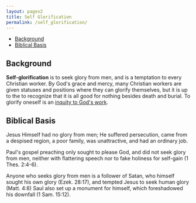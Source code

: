 ```yaml
---
layout: pagev2
title: Self Glorification
permalink: /self_glorification/
---
```

- [Background](#background)
- [Biblical Basis](#biblical-basis)

## Background

**Self-glorification** is to seek glory from men, and is a temptation to every Christian worker. By God's grace and mercy, many Christian workers are given statuses and positions where they can glorify themselves, but it is up to the to recognize that it is all good for nothing besides death and burial. To glorify oneself is an [inquity to God's work](../iniquity_of_the_sanctuary).

## Biblical Basis

Jesus Himself had no glory from men; He suffered persecution, came from a despised region, a poor family, was unattractive, and had an ordinary job.

Paul's gospel preaching only sought to please God, and did not seek glory from men, neither with flattering speech nor to fake holiness for self-gain (1 Thes. 2:4-6).

Anyone who seeks glory from men is a follower of Satan, who himself sought his own glory (Ezek. 28:17), and tempted Jesus to seek human glory (Matt. 4:8)
Saul also set up a monument for himself, which foreshadowed his downfall (1 Sam. 15:12).

